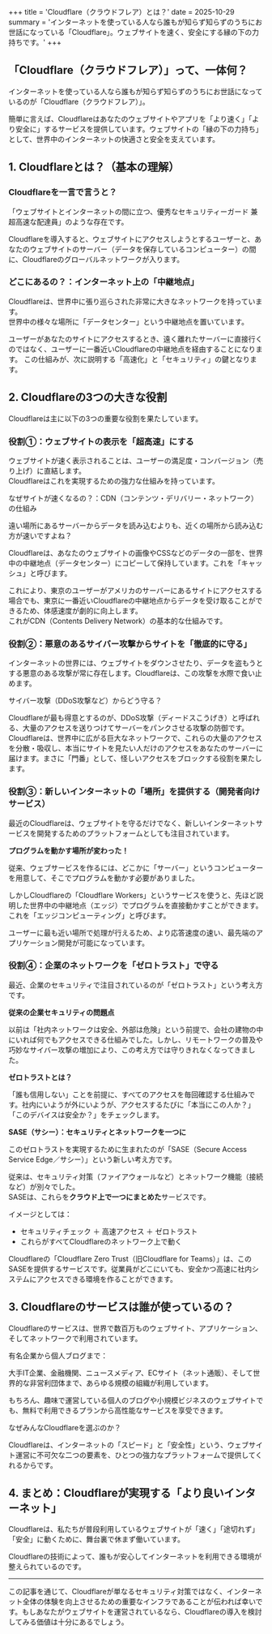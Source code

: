 +++
title = 'Cloudflare（クラウドフレア）とは？'
date = 2025-10-29
summary = 'インターネットを使っている人なら誰もが知らず知らずのうちにお世話になっている「Cloudflare」。ウェブサイトを速く、安全にする縁の下の力持ちです。'
+++

## 「Cloudflare（クラウドフレア）」って、一体何？

インターネットを使っている人なら誰もが知らず知らずのうちにお世話になっているのが「Cloudflare（クラウドフレア）」。

簡単に言えば、Cloudflareはあなたのウェブサイトやアプリを「より速く」「より安全に」するサービスを提供しています。ウェブサイトの「縁の下の力持ち」として、世界中のインターネットの快適さと安全を支えています。

## 1. Cloudflareとは？（基本の理解）

### Cloudflareを一言で言うと？

「ウェブサイトとインターネットの間に立つ、優秀なセキュリティーガード 兼 超高速な配達員」のような存在です。

Cloudflareを導入すると、ウェブサイトにアクセスしようとするユーザーと、あなたのウェブサイトのサーバー（データを保存しているコンピューター）の間に、Cloudflareのグローバルネットワークが入ります。

### どこにあるの？：インターネット上の「中継地点」

Cloudflareは、世界中に張り巡らされた非常に大きなネットワークを持っています。  
世界中の様々な場所に「データセンター」という中継地点を置いています。

ユーザーがあなたのサイトにアクセスするとき、遠く離れたサーバーに直接行くのではなく、ユーザーに一番近いCloudflareの中継地点を経由することになります。
この仕組みが、次に説明する「高速化」と「セキュリティ」の鍵となります。

## 2. Cloudflareの3つの大きな役割

Cloudflareは主に以下の3つの重要な役割を果たしています。

### 役割①：ウェブサイトの表示を「超高速」にする

ウェブサイトが速く表示されることは、ユーザーの満足度・コンバージョン（売り上げ）に直結します。  
Cloudflareはこれを実現するための強力な仕組みを持っています。

なぜサイトが速くなるの？：CDN（コンテンツ・デリバリー・ネットワーク）の仕組み

遠い場所にあるサーバーからデータを読み込むよりも、近くの場所から読み込む方が速いですよね？

Cloudflareは、あなたのウェブサイトの画像やCSSなどのデータの一部を、世界中の中継地点（データセンター）にコピーして保持しています。これを「キャッシュ」と呼びます。

これにより、東京のユーザーがアメリカのサーバーにあるサイトにアクセスする場合でも、東京に一番近いCloudflareの中継地点からデータを受け取ることができるため、体感速度が劇的に向上します。  
これがCDN（Contents Delivery Network）の基本的な仕組みです。

### 役割②：悪意のあるサイバー攻撃からサイトを「徹底的に守る」

インターネットの世界には、ウェブサイトをダウンさせたり、データを盗もうとする悪意のある攻撃が常に存在します。Cloudflareは、この攻撃を水際で食い止めます。

サイバー攻撃（DDoS攻撃など）からどう守る？

Cloudflareが最も得意とするのが、DDoS攻撃（ディードスこうげき）と呼ばれる、大量のアクセスを送りつけてサーバーをパンクさせる攻撃の防御です。  
Cloudflareは、世界中に広がる巨大なネットワークで、これらの大量のアクセスを分散・吸収し、本当にサイトを見たい人だけのアクセスをあなたのサーバーに届けます。まさに「門番」として、怪しいアクセスをブロックする役割を果たします。

### 役割③：新しいインターネットの「場所」を提供する（開発者向けサービス）

最近のCloudflareは、ウェブサイトを守るだけでなく、新しいインターネットサービスを開発するためのプラットフォームとしても注目されています。

**プログラムを動かす場所が変わった！**

従来、ウェブサービスを作るには、どこかに「サーバー」というコンピューターを用意して、そこでプログラムを動かす必要がありました。

しかしCloudflareの「Cloudflare Workers」というサービスを使うと、先ほど説明した世界中の中継地点（エッジ）でプログラムを直接動かすことができます。これを「エッジコンピューティング」と呼びます。

ユーザーに最も近い場所で処理が行えるため、より応答速度の速い、最先端のアプリケーション開発が可能になっています。

### 役割④：企業のネットワークを「ゼロトラスト」で守る

最近、企業のセキュリティで注目されているのが「ゼロトラスト」という考え方です。

**従来の企業セキュリティの問題点**

以前は「社内ネットワークは安全、外部は危険」という前提で、会社の建物の中にいれば何でもアクセスできる仕組みでした。しかし、リモートワークの普及や巧妙なサイバー攻撃の増加により、この考え方では守りきれなくなってきました。

**ゼロトラストとは？**

「誰も信用しない」ことを前提に、すべてのアクセスを毎回確認する仕組みです。社内にいようが外にいようが、アクセスするたびに「本当にこの人か？」「このデバイスは安全か？」をチェックします。

**SASE（サシー）：セキュリティとネットワークを一つに**

このゼロトラストを実現するために生まれたのが「SASE（Secure Access Service Edge／サシー）」という新しい考え方です。

従来は、セキュリティ対策（ファイアウォールなど）とネットワーク機能（接続など）が別々でした。  
SASEは、これらを**クラウド上で一つにまとめた**サービスです。

イメージとしては：
- セキュリティチェック ＋ 高速アクセス ＋ ゼロトラスト
- これらがすべてCloudflareのネットワーク上で動く

Cloudflareの「Cloudflare Zero Trust（旧Cloudflare for Teams）」は、このSASEを提供するサービスです。従業員がどこにいても、安全かつ高速に社内システムにアクセスできる環境を作ることができます。
## 3. Cloudflareのサービスは誰が使っているの？

Cloudflareのサービスは、世界で数百万ものウェブサイト、アプリケーション、そしてネットワークで利用されています。

有名企業から個人ブログまで：

大手IT企業、金融機関、ニュースメディア、ECサイト（ネット通販）、そして世界的な非営利団体まで、あらゆる規模の組織が利用しています。

もちろん、趣味で運営している個人のブログや小規模ビジネスのウェブサイトでも、無料で利用できるプランから高性能なサービスを享受できます。

なぜみんなCloudflareを選ぶのか？

Cloudflareは、インターネットの「スピード」と「安全性」という、ウェブサイト運営に不可欠な二つの要素を、ひとつの強力なプラットフォームで提供してくれるからです。

## 4. まとめ：Cloudflareが実現する「より良いインターネット」

Cloudflareは、私たちが普段利用しているウェブサイトが「速く」「途切れず」「安全」に動くために、舞台裏で休まず働いています。

Cloudflareの技術によって、誰もが安心してインターネットを利用できる環境が整えられているのです。

---

この記事を通じて、Cloudflareが単なるセキュリティ対策ではなく、インターネット全体の体験を向上させるための重要なインフラであることが伝われば幸いです。もしあなたがウェブサイトを運営されているなら、Cloudflareの導入を検討してみる価値は十分にあるでしょう。